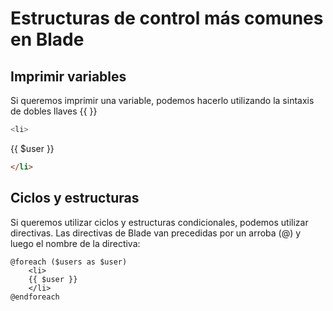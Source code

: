 # Estructuras de control más comunes en Blade

## Imprimir variables

Si queremos imprimir una variable, podemos hacerlo utilizando la sintaxis de dobles llaves {{ }}

```php
<li>
````
{{ $user }}
```html
</li>
```

## Ciclos y estructuras

Si queremos utilizar ciclos y estructuras condicionales, podemos utilizar directivas. Las directivas de Blade van precedidas por un arroba (@) y luego el nombre de la directiva:

```iframe
@foreach ($users as $user)
    <li>
    {{ $user }}
    </li>
@endforeach
```

